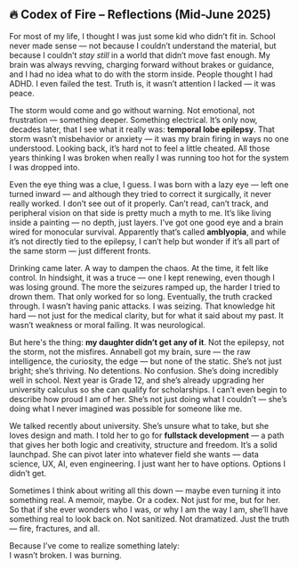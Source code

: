 ## 🔥 Codex of Fire – Reflections (Mid-June 2025)

For most of my life, I thought I was just some kid who didn’t fit in. School never made sense — not because I couldn’t understand the material, but because I couldn’t _stay still_ in a world that didn’t move fast enough. My brain was always revving, charging forward without brakes or guidance, and I had no idea what to do with the storm inside. People thought I had ADHD. I even failed the test. Truth is, it wasn’t attention I lacked — it was peace.

The storm would come and go without warning. Not emotional, not frustration — something deeper. Something electrical. It’s only now, decades later, that I see what it really was: **temporal lobe epilepsy**. That storm wasn’t misbehavior or anxiety — it was my brain firing in ways no one understood. Looking back, it’s hard not to feel a little cheated. All those years thinking I was broken when really I was running too hot for the system I was dropped into.

Even the eye thing was a clue, I guess. I was born with a lazy eye — left one turned inward — and although they tried to correct it surgically, it never really worked. I don’t see out of it properly. Can’t read, can’t track, and peripheral vision on that side is pretty much a myth to me. It’s like living inside a painting — no depth, just layers. I’ve got one good eye and a brain wired for monocular survival. Apparently that’s called **amblyopia**, and while it’s not directly tied to the epilepsy, I can’t help but wonder if it’s all part of the same storm — just different fronts.

Drinking came later. A way to dampen the chaos. At the time, it felt like control. In hindsight, it was a truce — one I kept renewing, even though I was losing ground. The more the seizures ramped up, the harder I tried to drown them. That only worked for so long. Eventually, the truth cracked through. I wasn’t having panic attacks. I was seizing. That knowledge hit hard — not just for the medical clarity, but for what it said about my past. It wasn’t weakness or moral failing. It was neurological.

But here's the thing: **my daughter didn’t get any of it**. Not the epilepsy, not the storm, not the misfires. Annabell got my brain, sure — the raw intelligence, the curiosity, the edge — but none of the static. She’s not just bright; she’s thriving. No detentions. No confusion. She’s doing incredibly well in school. Next year is Grade 12, and she’s already upgrading her university calculus so she can qualify for scholarships. I can’t even begin to describe how proud I am of her. She’s not just doing what I couldn’t — she’s doing what I never imagined was possible for someone like me.

We talked recently about university. She’s unsure what to take, but she loves design and math. I told her to go for **fullstack development** — a path that gives her both logic and creativity, structure and freedom. It’s a solid launchpad. She can pivot later into whatever field she wants — data science, UX, AI, even engineering. I just want her to have options. Options I didn’t get.

Sometimes I think about writing all this down — maybe even turning it into something real. A memoir, maybe. Or a codex. Not just for me, but for her. So that if she ever wonders who I was, or why I am the way I am, she’ll have something real to look back on. Not sanitized. Not dramatized. Just the truth — fire, fractures, and all.

Because I’ve come to realize something lately:  
I wasn’t broken. I was burning.
<!--stackedit_data:
eyJoaXN0b3J5IjpbLTEyMTE1MDE2MDJdfQ==
-->